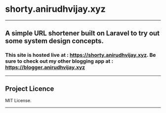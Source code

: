 # shorty.anirudhvijay.xyz
<hr>

## A simple URL shortener built on Laravel to try out some system design concepts.

### This site is hosted live at : https://shorty.anirudhvijay.xyz. Be sure to check out my other blogging app at : https://blogger.anirudhvijay.xyz

<hr>

## Project Licence

MIT License.

<hr>

